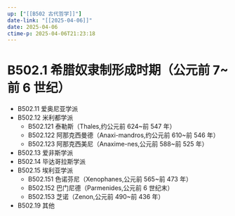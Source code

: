 ```yaml
---
up: ["[[B502 古代哲学]]"]
date-link: "[[2025-04-06]]"
date: 2025-04-06
ctime-p: 2025-04-06T21:23:18
---
```


# B502.1 希腊奴隶制形成时期（公元前 7~前 6 世纪）

- B502.11 爱奥尼亚学派
- B502.12 米利都学派
	- B502.121 泰勒斯（Thales,约公元前 624~前 547 年）
	- B502.122 阿那克西曼德（Anaxi-mandros,约公元前 610~前 546 年）
	- B502.123 阿那克西美尼（Anaxime-nes,公元前 588~前 525 年）
- B502.13 爱非斯学派
- B502.14 毕达哥拉斯学派
- B502.15 埃利亚学派
	- B502.151 色诺芬尼（Xenophanes,公元前 565~前 473 年）
	- B502.152 巴门尼德（Parmenides,公元前 6 世纪末）
	- B502.153 芝诺（Zenon,公元前 490~前 436 年）
- B502.19 其他
